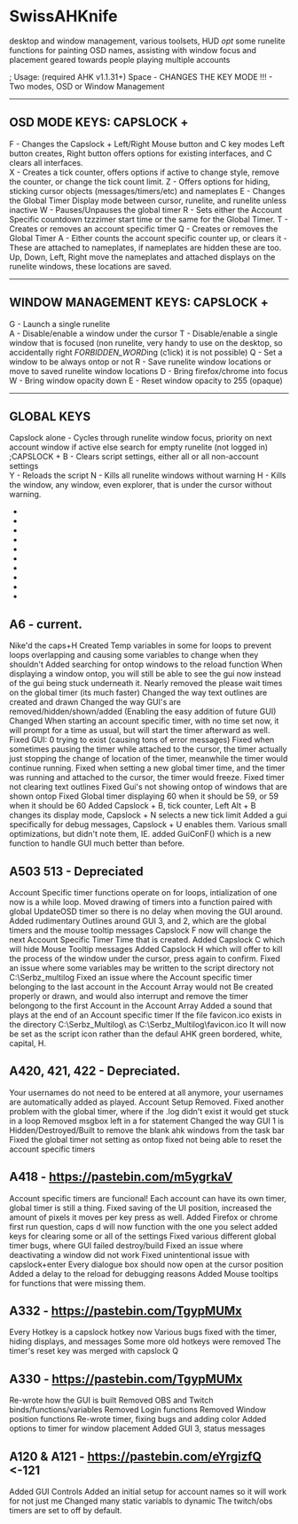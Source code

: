 # SwissAHKnife
desktop and window management, various toolsets, HUD
*opt* some runelite functions for painting OSD names, assisting with window focus and placement geared towards people playing multiple accounts

;  Usage:  (required AHK v1.1.31+)
   Space - CHANGES THE KEY MODE !!! - Two modes, OSD or Window Management


  ----------------------------------------------------
   OSD MODE KEYS: CAPSLOCK + 
  ----------------------------------------------------
  F - Changes the Capslock + Left/Right Mouse button and C key modes
 Left button creates, Right button offers options for existing interfaces, and C clears all interfaces.    
  X - Creates a tick counter, offers options if active to change style, remove the counter, or change the tick count limit.
  Z - Offers options for hiding, sticking cursor objects (messages/timers/etc) and nameplates
  E - Changes the Global Timer Display mode between cursor, runelite, and runelite unless inactive
  W - Pauses/Unpauses the global timer
  R - Sets either the Account Specific countdown tzzzimer start time or the same for the Global Timer.
  T - Creates or removes an account specific timer
  Q - Creates or removes the Global Timer
  A - Either counts the account specific counter up, or clears it - These are attached to nameplates, if nameplates are hidden these are too.
  Up, Down, Left, Right move the nameplates and attached displays on the runelite windows, these locations are saved.
   
  ----------------------------------------------------
   WINDOW MANAGEMENT KEYS: CAPSLOCK + 
  ----------------------------------------------------
  G - Launch a single runelite    
  A - Disable/enable a window under the cursor
  T - Disable/enable a single window that is focused (non runelite, very handy to use on the desktop, so accidentally right *FORBIDDEN_WORD*ing (c1ick) it is not possible)
  Q - Set a window to be always ontop or not
  R - Save runelite window locations or move to saved runelite window locations
  D - Bring firefox/chrome into focus
  W - Bring window opacity down
  E - Reset window opacity to 255 (opaque)
   
  ----------------------------------------------------   
   GLOBAL KEYS
  ----------------------------------------------------
   Capslock alone - Cycles through runelite window focus, priority on next account window if active else search for empty runelite (not logged in)
  ;CAPSLOCK + 
  B - Clears script settings, either all or all non-account settings    
  Y - Reloads the script
  N - Kills all runelite windows without warning
  H - Kills the window, any window, even explorer, that is under the cursor without warning.
  
-  
-  
-  
-
-                
-  
-  
-  
-  
-  

A6 - current.
---------------
Nike'd the caps+H
Created Temp variables in some for loops to prevent loops overlapping and causing some variables to change when they shouldn't
Added searching for ontop windows to the reload function
When displaying a window ontop, you will still be able to see the gui now instead of the gui being stuck underneath it.
Nearly removed the please wait times on the global timer (its much faster)
Changed the way text outlines are created and drawn
Changed the way GUI's are removed/hidden/shown/added (Enabling the easy addition of future GUI)
Changed When starting an account specific timer, with no time set now, it will prompt for a time as usual, but will start the timer afterward as well.
Fixed GUI: 0 trying to exist (causing tons of error messages)
Fixed when sometimes pausing the timer while attached to the cursor, the timer actually just stopping the change of location of the timer, meanwhile the timer would continue running.
Fixed when setting a new global timer time, and the timer was running and attached to the cursor, the timer would freeze.
Fixed timer not clearing text outlines
Fixed Gui's not showing ontop of windows that are shown ontop
Fixed Global timer displaying 60 when it should be 59, or 59 when it should be 60
Added Capslock + B, tick counter, Left Alt + B changes its display mode, Capslock + N selects a new tick limit
Added a gui specifically for debug messages, Capslock + U enables them.
Various small optimizations, but didn't note them, IE. added GuiConF() which is a new function to handle GUI much better than before.


A503 513 - Depreciated
----------------------------------------------------

Account Specific timer functions operate on for loops, intialization of one now is a while loop.
    Moved drawing of timers into a function paired with global UpdateOSD timer so
    there is no delay when moving the GUI around.
Added rudimentary Outlines around GUI 3, and 2, which are the global timers and the mouse tooltip messages
Capslock F now will change the next Account Specific Timer Time that is created.
Added Capslock C which will hide Mouse Tooltip messages
Added Capslock H which will offer to kill the process of the window under the cursor, press again to confirm.
Fixed an issue where some variables may be written to the script directory not C:\Serbz_multilog
Fixed an issue where the Account specific timer belonging to the last account in the Account Array would not
    Be created properly or drawn, and would also interrupt and remove the timer belongong to the first
    Account in the Account Array
Added a sound that plays at the end of an Account specific timer
If the file favicon.ico exists in the directory C:\Serbz_Multilog\ as C:\Serbz_Multilog\favicon.ico
    It will now be set as the script icon rather than the defaul AHK green bordered, white, capital, H.


A420, 421, 422 - Depreciated.
----------------------------------------------------

Your usernames do not need to be entered at all anymore, your usernames are automatically added as played.
Account Setup Removed.
Fixed another problem with the global timer, where if the .log didn't exist it would get stuck in a loop
Removed msgbox left in a for statement
Changed the way GUI 1 is Hidden/Destroyed/Built to remove the blank ahk windows from the task bar
Fixed the global timer not setting as ontop
fixed not being able to reset the account specific timers


A418 - https://pastebin.com/m5ygrkaV
----------------------------------------------------

Account specific timers are funcional!
Each account can have its own timer, global timer is still a thing.
Fixed saving of the UI position, increased the amount of pixels it moves per key press as well.
Added Firefox or chrome first run question, caps d will now function with the one you select
added keys for clearing some or all of the settings
Fixed various different global timer bugs, where GUI failed destroy/build
Fixed an issue where deactivating a window did not work
Fixed unintentional issue with capslock+enter
Every dialogue box should now open at the cursor position
Added a delay to the reload for debugging reasons
Added Mouse tooltips for functions that were missing them.


A332 - https://pastebin.com/TgypMUMx
----------------------------------------------------

Every Hotkey is a capslock hotkey now
Various bugs fixed with the timer, hiding displays, and messages
Some more old hotkeys were removed
The timer's reset key was merged with capslock Q


A330 - https://pastebin.com/TgypMUMx
----------------------------------------------------

Re-wrote how the GUI is built
Removed OBS and Twitch binds/functions/variables
Removed Login functions
Removed Window position functions
Re-wrote timer, fixing bugs and adding color
Added options to timer for window placement
Added GUI 3, status messages


A120 & A121 - https://pastebin.com/eYrgizfQ <-121
----------------------------------------------------

Added GUI Controls
Added an initial setup for account names so it will work for not just me
Changed many static variabls to dynamic
The twitch/obs timers are set to off by default.

